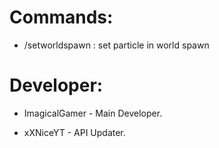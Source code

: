 
 
 # Commands:
 
 - /setworldspawn : set particle in world spawn
 
 # Developer:
 
 * ImagicalGamer - Main Developer.
 
 * xXNiceYT - API Updater.
